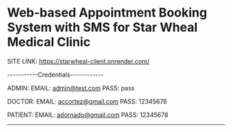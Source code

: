 # Web-based Appointment Booking System with SMS for Star Wheal Medical Clinic

SITE LINK: https://starwheal-client.onrender.com/

-----------Credentials------------

ADMIN:
EMAIL: admin@test.com
PASS: pass

DOCTOR:
EMAIL: accortez@gmail.com
PASS: 12345678

PATIENT:
EMAIL: adornado@gmail.com
PASS: 12345678

---
